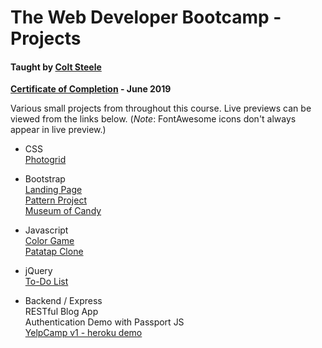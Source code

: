# The Web Developer Bootcamp - Projects

#### Taught by [Colt Steele](https://www.udemy.com/user/coltsteele/)

**[Certificate of Completion](https://www.udemy.com/certificate/UC-GCOQR6MA/) - June 2019**

Various small projects from throughout this course. Live previews can be viewed from the links below. (*Note*: FontAwesome icons don't always appear in live preview.)

* CSS  
   [Photogrid](http://htmlpreview.github.io/?https://github.com/kylewjackson/web-dev-projects/blob/master/Udemy/Web%20Developer%20Bootcamp/CSS%20Projects/photogrid.html)  

* Bootstrap   
   [Landing Page](http://htmlpreview.github.io/?https://github.com/kylewjackson/web-dev-projects/blob/master/Udemy/Web%20Developer%20Bootcamp/CSS%20Projects/Bootstrap%20Projects/landing.html)  
   [Pattern Project](http://htmlpreview.github.io/?https://github.com/kylewjackson/web-dev-projects/blob/master/Udemy/Web%20Developer%20Bootcamp/CSS%20Projects/Bootstrap%20Projects/Pattern%20Project/index.html)  
   [Museum of Candy](http://htmlpreview.github.io/?https://github.com/kylewjackson/web-dev-projects/blob/master/Udemy/Web%20Developer%20Bootcamp/CSS%20Projects/Bootstrap%20Projects/Museum%20of%20Candy%20Project/index.html)  

* Javascript  
   [Color Game](http://htmlpreview.github.io/?https://github.com/kylewjackson/web-dev-projects/blob/master/Udemy/Web%20Developer%20Bootcamp/Javascript%20Projects/color-game-project/color-game.html)  
   [Patatap Clone](http://htmlpreview.github.io/?https://github.com/kylewjackson/web-dev-projects/blob/master/Udemy/Web%20Developer%20Bootcamp/Javascript%20Projects/patatap-clone/circles.html)  

* jQuery  
   [To-Do List](http://htmlpreview.github.io/?https://github.com/kylewjackson/web-dev-projects/blob/master/Udemy/Web%20Developer%20Bootcamp/Javascript%20Projects/jQuery%20Projects/to-do-list/index.html)  

* Backend / Express  
  RESTful Blog App  
  Authentication Demo with Passport JS  
  [YelpCamp v1 - heroku demo](https://quiet-retreat-56369.herokuapp.com/)